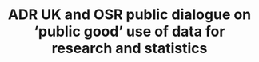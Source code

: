 ---
actor_responsible: third parties for research and statistics through ‘public good’
  use
airtable_createdTime: '2022-10-12T10:24:32.000Z'
airtable_id: recskwdunqZcDZAgo
attachments:
- /assets/pdg/adr-uk-and-osr-public-dialogue-on-public-good-use-of-data-for-research-and-statistics-ADR_UK_OSR_Public_Dialogue_final_report_October_2022.pdf
- /assets/pdg/adr-uk-and-osr-public-dialogue-on-public-good-use-of-data-for-research-and-statistics-Data
  for public benefit.pdf
- /assets/pdg/adr-uk-and-osr-public-dialogue-on-public-good-use-of-data-for-research-and-statistics-Data-for-Public-Benefit-Framework.pdf
collective_focus: Through a workshop agenda that posed the question “Does data use
  count as ’public good’ if some people benefit while others’ situation remains unchanged?”,
  participants were invited to explore situations in which the effects of data usage
  go beyond individual data subjects. That is exemplified by the “real-world needs”
  feedback from participants, in which they stated the need to use data to address
  needs in a way that could impact “future generations” or that only relate to a specific
  group (“a small number of people”).
components_link:
- adr-uk-and-osr-project-advisory-group
- adr-uk-public-engagement-steering-group
- adr-uk-and-osr-participant-recruitment
- adr-uk-and-osr-workshops
- adr-uk-and-osr-follow-up-online-workshop
data_cycle_tag:
- use
- sharing
- re-use
- regulation of use
data_governance_issues_tag:
- Transparency
- Data sharing
- Collective benefits
- Data security
- Public Good
- Ethics
data_governed: Administrative data.
data_subject: administrative data
data_types_tag:
- Urban sensor data
- Energy data
- Location data
- Spending data
- Health data
- Census data
- Policing data
- Administrative data
end_year: '2022'
framing_method_tag:
- Public meetings
- Collaborative approaches
governance_issues_description: What ‘public good’ means to the public and, consequently,
  how administrative data about them should be used for research and statistics.
impact_photo:
- /assets/pdg/adr-uk-and-osr-public-dialogue-on-public-good-use-of-data-for-research-and-statistics-light
  bulb-lukas-296324.jpg
impact_photo_credit: 'Credit: Lukas'
initiative_status: carried out
issue_photo:
- /assets/pdg/adr-uk-and-osr-public-dialogue-on-public-good-use-of-data-for-research-and-statistics-crowd-of-people.jpg
issue_photo_credit: 'Credit: Petr Kratochvil'
lead_organisation: Administrative Data Research UK
lense: both individual and collective data governance lenses
link: https://www.adruk.org/news-publications/news-blogs/adr-uk-and-osr-publish-research-report-on-public-perceptions-of-public-good-use-of-data-for-research-and-statistics/
location_link:
- missing-item
objectives_tag:
- Consultation
organisation_link:
- administrative-data-research-uk
- office-for-statistics-regulation-osr
- kohlrabi-consulting
- economic-and-social-research-council-esrc
- no-title
our_takeaway: "While there are general principles (surfaced through this dialogue)
  that can guide experts to judge whether data use is aligned with the public good
  or not, there is strong public desire for ongoing engagement in making decisions
  about whether or not particular data use is actually serving public good. \nThe
  ADR UK public dialogue on ‘public good’ use of data for research and statistics
  provides practical learnings in (i) designing an inclusive recruitment process for
  participants from recruitment efforts to providing material prior to the workshops;
  and (ii) embedding citizens into the process of defining broad terms such as “public
  good” and “public interest”."
outcomes: 'The project concluded with five main findings from the feedback of participants:

  1\. Public Involvement: Members of the public want to be involved in making decisions
  about whether public good is being served;

  2\. Real-World Needs: Research and statistics should aim to address real-world needs,
  including those that may impact future generations and those that only impact a
  small number of people;

  3\. Clear Communication: To serve the public good, there should be proactive, clear,
  and accessible public-facing communication about the use of data and statistics
  (to better communicate how evidence informs decision-making);

  4\. Minimise Harm: Public good means data collected for research and statistics
  should minimise harm;

  5\. Best Practice Safeguarding: Universal application of best practice safeguarding
  principles to ensure secure access to data should help people feel confident to
  disclose data.

  At the time of writing we do not have evidence on how these findings have been taken
  forward. However, through the Project Advisory Group, and ADR UK Public Engagement
  Steering Group efforts were made to make sure a range of organisations would pay
  attention to the findings.'
outcomes_tag: made recommendations
participant_group: members of the public
primary_method_link:
- workshop
problem_and_purpose: 'Administrative Data Research UK (ADR UK) was created in 2018
  to support researchers to access public sector data, with the goal of improving
  the availability of research for policy making [1]. 

  ADR UK described administrative data as “an invaluable resource for public good”,
  and work to facilitate researcher access to data, including sensitive data containing
  records on individuals. This requires making, and advising on, decisions about when
  data should or should not be shared, and how its use should be governed. 

  Under the  UK Digital Economy Act (2017) legal framework, ‘public good’ (sometimes
  referred to as ‘public interest’ or ‘public benefit’) is broadly defined. Legal
  public good uses of data may include: to provide evidence for public policies, services
  or decisions which benefit our economy, society, or quality of life; to extend understanding
  of social, or economic trends and events; or to improve quality or understanding
  of existing or proposed research. [2].

  A 2018 consultation with professionals from the public and voluntary sectors by
  Involve, Understanding Patient Data, and the Carnegie UK Trust, generated a framework
  to evaluate whether public benefit has been delivered by a data sharing initiative
  in the context of health data. Their investigation recommended that the public ought
  to be part of these discussions to create a shared understanding of what public
  good means with regard to data use. [3].

  This principle was a key message from the 2022 Data and Analytics Research Environments
  UK dialogue with members of the public: that great efforts should be made to meaningfully
  include members of the public in decisions about how data about them is used. [4].

  Building on that work, ADR UK (Administrative Data Research UK) and the Office for
  Statistics Regulation (OSR) formed a partnership in 2022 to explore public perceptions
  of ‘public good’ use of data and statistics.


  [1] <https://www.adruk.org/about-us/about-adr-uk/>

  [2][ https://www.gov.uk/government/consultations/digital-economy-act-part-5-data-sharing-codes-and-regulations/research-code-of-practice-and-accreditation-criteria](https://www.gov.uk/government/consultations/digital-economy-act-part-5-data-sharing-codes-and-regulations/research-code-of-practice-and-accreditation-criteria) 

  [3][ https://understandingpatientdata.org.uk/sites/default/files/2018-04/Data%20for%20public%20good\_0.pdf](https://understandingpatientdata.org.uk/sites/default/files/2018-04/Data%20for%20public%20good_0.pdf) 

  [4][ https://dareuk.org.uk/involving-the-public/](https://dareuk.org.uk/involving-the-public/)'
process_description: The Administrative Data Research UK and the Office for Statistics
  Regulation, supported by Kohlrabi Consulting, carried out deliberative one-day workshops
  in London, Cardiff, Glasgow, Belfast, and one online workshop for those who were
  unable to join in person, with participants around the country in June 2022 to explore
  what the public perceive as ‘public good’ (or ‘public interest’) uses of data. In
  July 2022, a follow-up workshop with 10 participants from these earlier workshops
  reviewed and validated analysis of the first workshops, addressed questions raised
  by the Project Advisory Group, and explored practical application of the views raised
  to inform practical guidance.
sources_link:
- a-uk-wide-public-dialogue-exploring-what-the-public-perceive-as-public-good-use-of-data-for-research-and-statistics
start_year: '2022'
status: Stage 1
table: cases
theme_tag:
- Science & Technology
title: ADR UK and OSR public dialogue on ‘public good’ use of data for research and
  statistics
two_line_summary: Building on recommendations from past engagement activities that
  the public should be part of discussions to create a shared understanding of what
  public good means with regard to data use, ADR UK commissioned deliberative one-day
  workshops in four UK cities (and one online). These fed into a follow up workshop
  with participants from earlier sessions, and resulted in a set of practical findings
  designed to inform future work on public good data use.
---